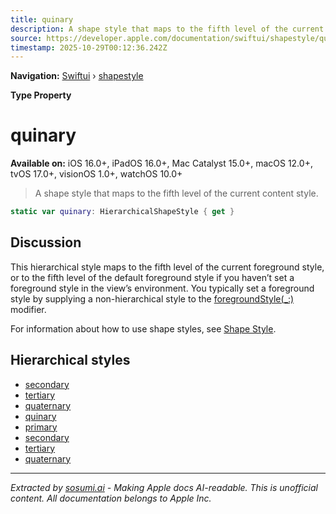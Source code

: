 ```yaml
---
title: quinary
description: A shape style that maps to the fifth level of the current content style.
source: https://developer.apple.com/documentation/swiftui/shapestyle/quinary-swift.type.property
timestamp: 2025-10-29T00:12:36.242Z
---
```


**Navigation:** [Swiftui](/documentation/swiftui) › [shapestyle](/documentation/swiftui/shapestyle)

**Type Property**

# quinary

**Available on:** iOS 16.0+, iPadOS 16.0+, Mac Catalyst 15.0+, macOS 12.0+, tvOS 17.0+, visionOS 1.0+, watchOS 10.0+

> A shape style that maps to the fifth level of the current content style.

```swift
static var quinary: HierarchicalShapeStyle { get }
```

## Discussion

This hierarchical style maps to the fifth level of the current foreground style, or to the fifth level of the default foreground style if you haven’t set a foreground style in the view’s environment. You typically set a foreground style by supplying a non-hierarchical style to the [foregroundStyle(_:)](/documentation/swiftui/view/foregroundstyle(_:)) modifier.

For information about how to use shape styles, see [Shape Style](/documentation/swiftui/shapestyle).

## Hierarchical styles

- [secondary](/documentation/swiftui/shapestyle/secondary-swift.property)
- [tertiary](/documentation/swiftui/shapestyle/tertiary-swift.property)
- [quaternary](/documentation/swiftui/shapestyle/quaternary-swift.property)
- [quinary](/documentation/swiftui/shapestyle/quinary-swift.property)
- [primary](/documentation/swiftui/shapestyle/primary)
- [secondary](/documentation/swiftui/shapestyle/secondary-swift.type.property)
- [tertiary](/documentation/swiftui/shapestyle/tertiary-swift.type.property)
- [quaternary](/documentation/swiftui/shapestyle/quaternary-swift.type.property)

---

*Extracted by [sosumi.ai](https://sosumi.ai) - Making Apple docs AI-readable.*
*This is unofficial content. All documentation belongs to Apple Inc.*
